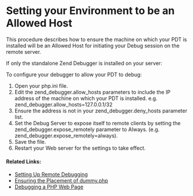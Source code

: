 # Setting your Environment to be an Allowed Host

<!--context:setting_your_zend_studio_for_eclipse_to_be_an_allowed_host-->

This procedure describes how to ensure the machine on which your PDT is installed will be an Allowed Host for initiating your Debug session on the remote server.

If only the standalone Zend Debugger is installed on your server:

<!--ref-start-->

To configure your debugger to allow your PDT to debug:

 1. Open your php.ini file.
 2. Edit the zend_debugger.allow_hosts parameters to include the IP address of the machine on which your PDT is installed.  e.g. zend_debugger.allow_hosts=127.0.0.1/32
 3. Ensure the address is not in your zend_debugger.deny_hosts parameter list.
 4. Set the Debug Server to expose itself to remote clients by setting the zend_debugger.expose_remotely parameter to Always.  (e.g. zend_debugger.expose_remotely=always).
 5. Save the file.
 6. Restart your Web server for the settings to take effect.

<!--ref-end-->

<!--links-start-->

#### Related Links:

 * [Setting Up Remote Debugging](000-index.md)
 * [Ensuring the Placement of dummy.php](016-ensuring_the_placement_of_dummy.php.md)
 * [Debugging a PHP Web Page](../../../024-tasks/152-debugging/032-debugging_a_php_web_page.md)

<!--links-end-->
